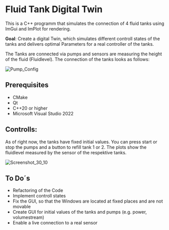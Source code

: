 # Fluid Tank Digital Twin
This is a C++ programm that simulates the connection of 4 fluid tanks using ImGui and ImPlot for rendering.

**Goal**: Create a digital Twin, which simulates different controll states of the tanks and delivers optimal Parameters for a real controller of the tanks.

The Tanks are connected via pumps and sensors are measuring the height of the fluid (Fluidlevel). The connection of the tanks looks as follows:

![Pump_Config](https://github.com/user-attachments/assets/c361d10c-4977-4991-8c01-059f86dbde9a)



## Prerequisites

- CMake
- Qt
- C++20 or higher
- Microsoft Visual Studio 2022
  
## Controlls:
As of right now, the tanks have fixed initial values. You can press start or stop the pumps and a button to refill tank 1 or 2. The plots show the fluidlevel measured by the sensor of the respektive tanks.

![Screenshot_30_10](https://github.com/user-attachments/assets/a2e1f324-dbc0-4305-9f64-7bf6081ddb60)


## To Do´s
- Refactoring of the Code
- Implement controll states
- Fix the GUI, so that the Windows are located at fixed places and are not movable
- Create GUI for initial values of the tanks and pumps (e.g. power, volumestream)
- Enable a live connection to a real sensor


